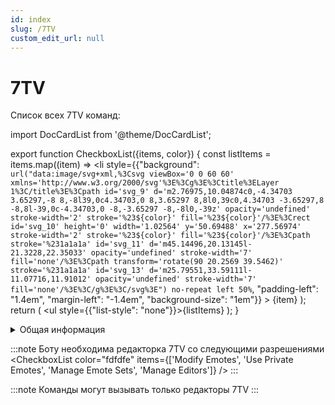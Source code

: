 ```yaml
---
id: index
slug: /7TV
custom_edit_url: null
---
```


# 7TV

Список всех 7TV команд:

import DocCardList from '@theme/DocCardList';

<DocCardList />

export function CheckboxList({items, color}) {
    const listItems = items.map((item) =>
        <li
            style={{"background": `url("data:image/svg+xml,%3Csvg viewBox='0 0 60 60' xmlns='http://www.w3.org/2000/svg'%3E%3Cg%3E%3Ctitle%3ELayer 1%3C/title%3E%3Cpath id='svg_9' d='m2.76975,10.04874c0,-4.34703 3.65297,-8 8,-8l39,0c4.34703,0 8,3.65297 8,8l0,39c0,4.34703 -3.65297,8 -8,8l-39,0c-4.34703,0 -8,-3.65297 -8,-8l0,-39z' opacity='undefined' stroke-width='2' stroke='%23${color}' fill='%23${color}'/%3E%3Crect id='svg_10' height='0' width='1.02564' y='50.69488' x='277.56974' stroke-width='2' stroke='%23${color}' fill='%23${color}'/%3E%3Cpath stroke='%231a1a1a' id='svg_11' d='m45.14496,20.13145l-21.3228,22.35033' opacity='undefined' stroke-width='7' fill='none'/%3E%3Cpath transform='rotate(90 20.2569 39.5462)' stroke='%231a1a1a' id='svg_13' d='m25.79551,33.59111l-11.07716,11.91012' opacity='undefined' stroke-width='7' fill='none'/%3E%3C/g%3E%3C/svg%3E") no-repeat left 50%`, "padding-left": "1.4em", "margin-left": "-1.4em", "background-size": "1em"}}
        >
            {item}
        </li>
    );
    return (
        <ul style={{"list-style": "none"}}>{listItems}</ul>
    );
}

<details>
  <summary>Общая информация</summary>
  <ul>
    <li><b>Название:</b> 7add</li>
    <li><b>Элиасы:</b> 7del, 7alias, 7editor, 7set, 7origin</li>
    <li><b>Кулдаун:</b> общий 5 секунд</li>
    <li><a href="https://github.com/Relanit/ModBoty/blob/master/ModBoty/cogs/seven_tv.py"><b>Исходный код</b></a></li>
  </ul>
</details>

:::note Боту необходима редакторка 7TV со следующими разрешениями
<CheckboxList color="fdfdfe" items={['Modify Emotes', 'Use Private Emotes', 'Manage Emote Sets', 'Manage Editors']} />
:::

:::note Команды могут вызывать только редакторы 7TV
:::